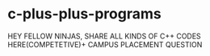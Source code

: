 # c-plus-plus-programs

HEY FELLOW NINJAS,
SHARE ALL KINDS OF C++ CODES HERE(COMPETETIVE)+ CAMPUS PLACEMENT QUESTION
